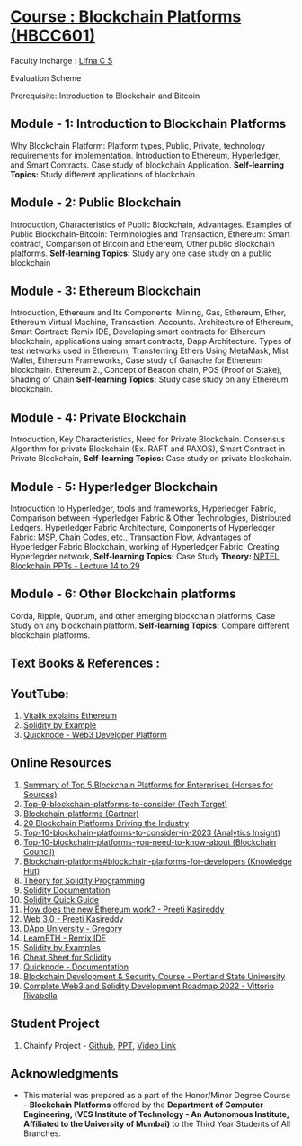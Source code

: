 # [Course : Blockchain Platforms (HBCC601)](https://drive.google.com/file/d/1Xg1zvJLgZRtb1hV_OyMsiTwiiQtl_i--/view?usp=drive_link)
Faculty Incharge : [Lifna C S](mailto:lifna.cs@ves.ac.in)

Evaluation Scheme

Prerequisite: Introduction to Blockchain and Bitcoin

## Module - 1:  Introduction to Blockchain Platforms					
Why Blockchain Platform: Platform types, Public, Private, technology requirements for implementation. Introduction to Ethereum, Hyperledger, and Smart Contracts. Case study of blockchain Application.
**Self-learning Topics:** Study different applications of blockchain.

## Module - 2: Public Blockchain						
Introduction, Characteristics of Public Blockchain, Advantages. Examples of Public Blockchain-Bitcoin: Terminologies and Transaction, Ethereum: Smart contract, Comparison of Bitcoin and Ethereum, Other public Blockchain platforms.
**Self-learning Topics:** Study any one case study on a public blockchain
  
## Module - 3:  Ethereum Blockchain									
Introduction, Ethereum and Its Components: Mining, Gas, Ethereum, Ether, Ethereum Virtual Machine, Transaction, Accounts. Architecture of Ethereum, 
Smart Contract: Remix IDE, Developing smart contracts for Ethereum blockchain, applications using smart contracts, 
Dapp Architecture. Types of test networks used in Ethereum, Transferring Ethers Using MetaMask, Mist Wallet, Ethereum Frameworks, Case study of Ganache for Ethereum blockchain.
Ethereum 2., Concept of Beacon chain, POS (Proof of Stake), Shading of Chain
**Self-learning Topics:**  Study case study on any Ethereum blockchain.

## Module - 4:  Private Blockchain								
Introduction, Key Characteristics, Need for Private Blockchain. Consensus Algorithm for private Blockchain (Ex. RAFT and PAXOS), Smart Contract in Private Blockchain,
**Self-learning Topics:** Case study on private blockchain.
  
## Module  - 5:  Hyperledger Blockchain					
Introduction to Hyperledger, tools and frameworks, Hyperledger Fabric, Comparison between Hyperledger Fabric & Other Technologies, Distributed Ledgers. Hyperledger Fabric Architecture,
Components of Hyperledger Fabric: MSP, Chain Codes, etc., Transaction Flow, Advantages of Hyperledger Fabric Blockchain, working of Hyperledger Fabric, Creating Hyperlegder network, 
**Self-learning Topics:** Case Study
**Theory:** [NPTEL Blockchain PPTs - Lecture 14 to 29](https://drive.google.com/drive/folders/1teROdBijYNhHIpIDoqd3w5cpxYZ1t9Sb?usp=sharing)

## Module  - 6: Other Blockchain platforms
Corda, Ripple, Quorum, and other emerging blockchain platforms, Case Study on any blockchain platform.
**Self-learning Topics:** Compare different blockchain platforms.

## Text Books & References :

## YoutTube:
1. [Vitalik explains Ethereum](https://www.youtube.com/watch?v=TDGq4aeevgY&t=205s)
2. [Solidity by Example](https://www.youtube.com/watch?v=hMwdd664_iw&list=PLO5VPQH6OWdULDcret0S0EYQ7YcKzrigz)
3. [Quicknode - Web3 Developer Platform](https://www.youtube.com/watch?v=88-hpZE4OU8&list=PLT2H_0otcvBTf1M2na67r4LtAPsen2VzD)


## Online Resources
1. [Summary of Top 5 Blockchain Platforms for Enterprises (Horses for Sources)](https://www.horsesforsources.com/storage/app/media/Phil%20MARCH%20APRIL%202018/Enterprise%20Blockchain%20Platforms.jpg)
2. [Top-9-blockchain-platforms-to-consider (Tech Target)](https://www.techtarget.com/searchcio/feature/Top-9-blockchain-platforms-to-consider)
3. [Blockchain-platforms (Gartner)](https://www.gartner.com/reviews/market/blockchain-platforms)
4. [20 Blockchain Platforms Driving the Industry](https://builtin.com/blockchain/blockchain-platforms)
5. [Top-10-blockchain-platforms-to-consider-in-2023 (Analytics Insight)](https://www.analyticsinsight.net/top-10-blockchain-platforms-to-consider-in-2023/)
6. [Top-10-blockchain-platforms-you-need-to-know-about (Blockchain Council)](https://www.blockchain-council.org/blockchain/top-10-blockchain-platforms-you-need-to-know-about/)
7. [Blockchain-platforms#blockchain-platforms-for-developers (Knowledge Hut)](https://www.knowledgehut.com/blog/blockchain/blockchain-platforms#blockchain-platforms-for%C2%A0developers)
8. [Theory for Solidity Programming](https://docs.soliditylang.org/en/v0.8.21/)
9. [Solidity Documentation](https://docs.soliditylang.org/_/downloads/en/v0.8.21/pdf/)
10. [Solidity Quick Guide](https://drive.google.com/file/d/1bR6xR5uMcJ5tctxCAvHwTFef7Gyw8CHg/view?usp=sharing)
11. [How does the new Ethereum work? - Preeti Kasireddy](https://www.preethikasireddy.com/post/how-does-the-new-ethereum-work)
12. [Web 3.0 - Preeti Kasireddy](https://www.preethikasireddy.com/post/the-architecture-of-a-web-3-0-application)
13. [DApp University - Gregory](https://www.dappuniversity.com/)
14. [LearnETH - Remix IDE](https://remix.ethereum.org/#lang=en&optimize=false&runs=200&evmVersion=null&version=soljson-v0.8.18+commit.87f61d96.js)
15. [Solidity by Examples](https://solidity-by-example.org/)
16. [Cheat Sheet for Solidity](https://docs.soliditylang.org/en/latest/cheatsheet.html#global-variables)
17. [Quicknode - Documentation](https://www.quicknode.com/guides/ethereum-development/smart-contracts/solidity-vs-vyper)
18. [Blockchain Development & Security Course - Portland State University](https://codelabs.cs.pdx.edu/cs410b/)
19. [Complete Web3 and Solidity Development Roadmap 2022 -  Vittorio Rivabella](https://vitto.cc/web3-and-solidity-smart-contracts-development-roadmap/)

## Student Project
1.  Chainfy Project - [Github](https://github.com/Sujaljp/Land-registry-using-Hyperledger-Fabric-#land-registry-using-hyperledger-fabric-),  [PPT](https://drive.google.com/file/d/15GBrzTdR7h8S_M6M2FHbqjO66jgZI-ts/view?usp=sharing),  [Video Link](https://drive.google.com/file/d/1dC6JxEVBfGLeCHQpUTntIDJmfk12Ozhe/view?usp=sharing)

## Acknowledgments
* This material was prepared as a part of the Honor/Minor Degree Course - **Blockchain Platforms** offered by the **Department of Computer Engineering, (VES Institute of Technology - An Autonomous Institute, Affiliated to the University of Mumbai)** to the Third Year Students of All Branches.

